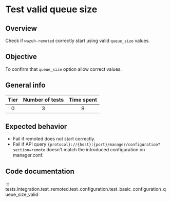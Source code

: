 # Test valid queue size

## Overview 

Check if `wazuh-remoted` correctly start using valid `queue_size` values.

## Objective

To confirm that `queue_size` option allow correct values.

## General info

|Tier | Number of tests | Time spent |
|:--:|:--:|:--:|
| 0 | 3 | 9 |

## Expected behavior

- Fail if remoted does not start correctly.
- Fail if API query `{protocol}://{host}:{port}/manager/configuration?section=remote` doesn't 
  match the introduced configuration on manager.conf.

## Code documentation

::: tests.integration.test_remoted.test_configuration.test_basic_configuration_queue_size_valid
